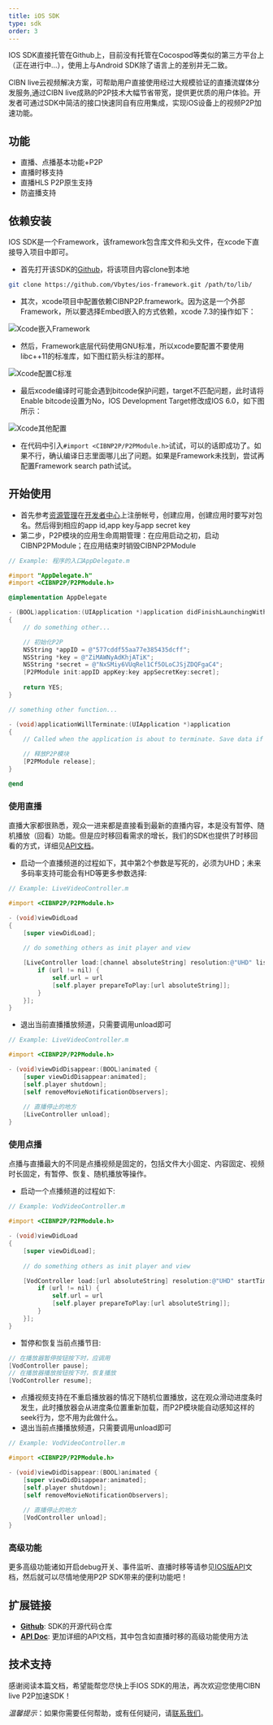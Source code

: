 ```yaml
---
title: iOS SDK
type: sdk
order: 3
---
```


IOS SDK直接托管在Github上，目前没有托管在Cocospod等类似的第三方平台上（正在进行中...），使用上与Android SDK除了语言上的差别并无二致。

CIBN live云视频解决方案，可帮助用户直接使用经过大规模验证的直播流媒体分发服务,通过CIBN live成熟的P2P技术大幅节省带宽，提供更优质的用户体验。开发者可通过SDK中简洁的接口快速同自有应用集成，实现iOS设备上的视频P2P加速功能。

## 功能

- 直播、点播基本功能+P2P
- 直播时移支持
- 直播HLS P2P原生支持
- 防盗播支持

## 依赖安装

IOS SDK是一个Framework，该framework包含库文件和头文件，在xcode下直接导入项目中即可。

- 首先打开该SDK的[Github][4]，将该项目内容clone到本地
```bash
git clone https://github.com/Vbytes/ios-framework.git /path/to/lib/
```
- 其次，xcode项目中配置依赖CIBNP2P.framework。因为这是一个外部Framework，所以要选择Embed嵌入的方式依赖，xcode 7.3的操作如下：

![Xcode嵌入Framework](http://data1.vbyte.cn/img/xcode-embed-framework.png)

- 然后，Framework底层代码使用GNU标准，所以xcode要配置不要使用libc++11的标准库，如下图红箭头标注的那样。

![Xcode配置C标准](http://data1.vbyte.cn/img/xcode-config-dialect.png)

- 最后xcode编译时可能会遇到bitcode保护问题，target不匹配问题，此时请将 Enable bitcode设置为No，IOS Development Target修改成IOS 6.0，如下图所示：

![Xcode其他配置](http://data1.vbyte.cn/img/xcode-config-other.png)

- 在代码中引入`#import <CIBNP2P/P2PModule.h>`试试，可以的话即成功了。如果不行，确认编译日志里面哪儿出了问题。如果是Framework未找到，尝试再配置Framework search path试试。

## 开始使用

- 首先参考[资源管理][3]在[开发者中心][1]上注册帐号，创建应用，创建应用时要写对包名。然后得到相应的app id,app key与app secret key
- 第二步，P2P模块的应用生命周期管理：在应用启动之初，启动CIBNP2PModule；在应用结束时销毁CIBNP2PModule
```Objective-c
// Example: 程序的入口AppDelegate.m

#import "AppDelegate.h"
#import <CIBNP2P/P2PModule.h>

@implementation AppDelegate

- (BOOL)application:(UIApplication *)application didFinishLaunchingWithOptions:(NSDictionary *)launchOptions
{
    // do something other...

    // 初始化P2P
    NSString *appID = @"577cddf55aa77e385435dcff";
    NSString *key = @"ZiMAWNyAdKhjATiK";
    NSString *secret = @"NxSMiy6VUqRel1Cf5OLoCJSjZDQFgaC4";
    [P2PModule init:appID appKey:key appSecretKey:secret];
    
    return YES;
}

// something other function...

- (void)applicationWillTerminate:(UIApplication *)application
{
    // Called when the application is about to terminate. Save data if appropriate. See also applicationDidEnterBackground:.

    // 释放P2P模块
    [P2PModule release];
}

@end
```

### 使用直播

直播大家都很熟悉，观众一进来都是直接看到最新的直播内容，本是没有暂停、随机播放（回看）功能。但是应时移回看需求的增长，我们的SDK也提供了时移回看的方式，详细见[API文档][2]。

- 启动一个直播频道的过程如下，其中第2个参数是写死的，必须为UHD；未来多码率支持可能会有HD等更多参数选择:
```Objective-c
// Example: LiveVideoController.m

#import <CIBNP2P/P2PModule.h>

- (void)viewDidLoad
{
    [super viewDidLoad];
    
    // do something others as init player and view

    [LiveController load:[channel absoluteString] resolution:@"UHD" listener:^(NSURL *url){
        if (url != nil) {
            self.url = url
            [self.player prepareToPlay:[url absoluteString]];
        }
    }];
}
```

- 退出当前直播播放频道，只需要调用unload即可
```Objective-c
// Example: LiveVideoController.m

#import <CIBNP2P/P2PModule.h>

- (void)viewDidDisappear:(BOOL)animated {
    [super viewDidDisappear:animated];
    [self.player shutdown];
    [self removeMovieNotificationObservers];
    
    // 直播停止的地方
    [LiveController unload];
}
```

### 使用点播

点播与直播最大的不同是点播视频是固定的，包括文件大小固定、内容固定、视频时长固定，有暂停、恢复、随机播放等操作。

- 启动一个点播频道的过程如下:
```Objective-c
// Example: VodVideoController.m

#import <CIBNP2P/P2PModule.h>

- (void)viewDidLoad
{
    [super viewDidLoad];
    
    // do something others as init player and view

    [VodController load:[url absoluteString] resolution:@"UHD" startTime:0 listener:^(NSURL *url){
        if (url != nil) {
            self.url = url
            [self.player prepareToPlay:[url absoluteString]];
        }
    }];
}
```
- 暂停和恢复当前点播节目:
```Objective-c
// 在播放器暂停按钮按下时，应调用
[VodController pause];
// 在播放器播放按钮按下时，恢复播放
[VodController resume];
```
- 点播视频支持在不重启播放器的情况下随机位置播放，这在观众滑动进度条时发生，此时播放器会从进度条位置重新加载，而P2P模块能自动感知这样的seek行为，您不用为此做什么。
- 退出当前点播播放频道，只需要调用unload即可
```Objective-c
// Example: VodVideoController.m

#import <CIBNP2P/P2PModule.h>

- (void)viewDidDisappear:(BOOL)animated {
    [super viewDidDisappear:animated];
    [self.player shutdown];
    [self removeMovieNotificationObservers];
    
    // 直播停止的地方
    [VodController unload];
}
```

### 高级功能

更多高级功能诸如开启debug开关、事件监听、直播时移等请参见[IOS版API][2]文档，然后就可以尽情地使用P2P SDK带来的便利功能吧！


## 扩展链接

* **[Github][4]**: SDK的开源代码仓库
* **[API Doc][2]**: 更加详细的API文档，其中包含如直播时移的高级功能使用方法

## 技术支持

感谢阅读本篇文档，希望能帮您尽快上手IOS SDK的用法，再次欢迎您使用CIBN live P2P加速SDK！

*温馨提示*：如果你需要任何帮助，或有任何疑问，请[联系我们](mailto:contact@exatech.cn)。

[1]: http://devcenter.vbyte.cn
[2]: /api/ios/
[3]: /manage/base/
[4]: https://github.com/Vbytes/ios-framework
[5]: https://developer.apple.com/library/content/documentation/MacOSX/Conceptual/BPFrameworks/Tasks/IncludingFrameworks.html
